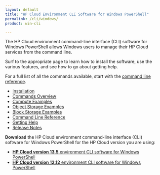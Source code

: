 ```yaml
---
layout: default
title: "HP Cloud Environment CLI Software for Windows PowerShell"
permalink: /cli/windows/
product: win-cli

---
```

The HP Cloud environment command-line interface (CLI) software for Windows PowerShell allows Windows users to manage their HP Cloud services from the command line.

Surf to the appropriate page to learn how to install the software, use the various features, and see how to go about getting help.  <!--The [tutorials](/cli/windows/tutorials) page contains a video tutorial for the Object Storage functionality; full tutorials for Compute and CDN are coming soon.  -->

For a full list of all the commands available, start with the [command line reference](/cli/windows/reference).

+ [Installation](/cli/windows/installation)
+ [Commands Overview](/cli/windows/commands)
+ [Compute Examples](/cli/windows/compute)
+ [Object Storage Examples](/cli/windows/containers-and-folders)
+ [Block Storage Examples](/cli/windows/block-storage)
+ [Command Line Reference](/cli/windows/reference)
+ [Getting Help](/cli/windows/help)
+ [Release Notes](/cli/windows/release-notes)

**Download** the HP Cloud environment command-line interface (CLI) software for Windows PowerShell for the HP Cloud version you are using:

+ [**HP Cloud version 13.5** environment CLI software for Windows PowerShell](/file/WinCLI-1.3.5.7.zip)
+ [**HP Cloud version 12.12** environment CLI software for Windows PowerShell](/file/WinCLI-1.3.3.9.zip)
